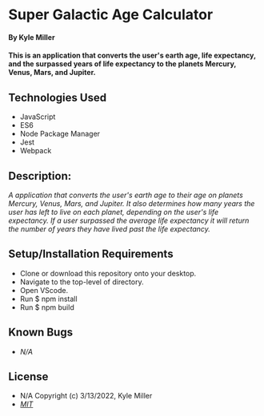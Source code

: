 # Super Galactic Age Calculator

#### By Kyle Miller

#### This is an application that converts the user's earth age, life expectancy, and the surpassed years of life expectancy to the planets Mercury, Venus, Mars, and Jupiter. 

## Technologies Used

* JavaScript
* ES6
* Node Package Manager
* Jest
* Webpack

## Description:

_A application that converts the user's earth age to their age on planets Mercury, Venus, Mars, and Jupiter. It also determines how many years the user has left to live on each planet, depending on the user's life expectancy. If a user surpassed the average life expectancy it will return the number of years they have lived past the life expectancy._

## Setup/Installation Requirements

* Clone or download this repository onto your desktop.
* Navigate to the top-level of directory.
* Open VScode.
* Run $ npm install
* Run $ npm build

## Known Bugs

- _N/A_

## License

- N/A Copyright (c) 3/13/2022, Kyle Miller
- _[MIT](https://opensource.org/licenses/MIT)_

